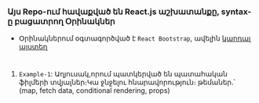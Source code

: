 ### Այս Repo-ում հավաքված են  React.js աշխատանքը, syntax-ը բացատրող Օրինակներ


- Օրինակներում օգտագործված է `React Bootstrap`, ավելին [կարդալ այստեղ](/guides/content/editing-an-existing-page)  

# 
1. `Example-1`: Աղյուսակ,որում պատկերված են պատահական ֆիլմերի տվյալներ։Կա ջնջելու հնարավորություն։ 
	թեմաներ․՝ (map, fetch data, conditional rendering, props)